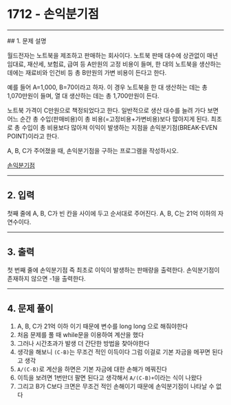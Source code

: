 # 1712  -  손익분기점

<hr/>
## 1. 문제 설명

월드전자는 노트북을 제조하고 판매하는 회사이다. 노트북 판매 대수에 상관없이 매년 임대료, 재산세, 보험료, 급여 등 A만원의 고정 비용이 들며, 한 대의 노트북을 생산하는 데에는 재료비와 인건비 등 총 B만원의 가변 비용이 든다고 한다.

예를 들어 A=1,000, B=70이라고 하자. 이 경우 노트북을 한 대 생산하는 데는 총 1,070만원이 들며, 열 대 생산하는 데는 총 1,700만원이 든다.

노트북 가격이 C만원으로 책정되었다고 한다. 일반적으로 생산 대수를 늘려 가다 보면 어느 순간 총 수입(판매비용)이 총 비용(=고정비용+가변비용)보다 많아지게 된다. 최초로 총 수입이 총 비용보다 많아져 이익이 발생하는 지점을 손익분기점(BREAK-EVEN POINT)이라고 한다.

A, B, C가 주어졌을 때, 손익분기점을 구하는 프로그램을 작성하시오.

[손익분기점](<https://www.acmicpc.net/problem/1712>)

------

## 2. 입력

첫째 줄에 A, B, C가 빈 칸을 사이에 두고 순서대로 주어진다. A, B, C는 21억 이하의 자연수이다.

------

## 3. 출력

첫 번째 줄에 손익분기점 즉 최초로 이익이 발생하는 판매량을 출력한다. 손익분기점이 존재하지 않으면 -1을 출력한다.

------

## 4. 문제 풀이

1. A, B, C가 21억 이하 이기 때문에 변수를 long long 으로 해줘야한다
2. 처음 문제를 풀 때 while문을 이용하여 계산을 했다
3. 그러나 시간초과가 발생 더 간단한 방법을 찾아야한다
4. 생각을 해보니 `(C-B)`는 무조건 적인 이득이다 그럼 이걸로 기본 자금을 메꾸면 된다고 생각
5. `A/(C-B)`로 계산을 하면은 기본 자금에 대한 손해가 메꿔진다
6. 이득을 보려면 1번만더 팔면 된다고 생각해서 `A/(C-B)+`이라는 식이 나왔다
7. 그리고 B가 C보다 크면은 무조건 적인 손해이기 때문에 손익분기점이 나타날 수 없다